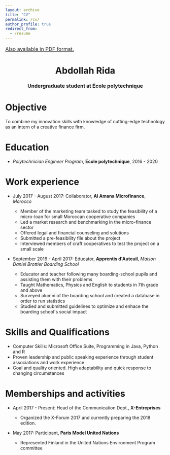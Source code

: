 ```yaml
---
layout: archive
title: "CV"
permalink: /cv/
author_profile: true
redirect_from:
  - /resume
---
```


<a style="line-height: 1.5;" href="http://AbdollahRida.github.io/CV - Abdollah RIDA 1.pdf"><span style="color: #333333;"><span style="font-size: medium;">Also available in PDF format.</span></span></a>
<h1 class="western" align="center"><b>Abdollah Rida</b></h1>
<p style="line-height: 1.5;" align="center"><span style="font-size: medium;"><b>Undergraduate student at École polytechnique</b> </span></p>

Objective
======
To combine my innovation skills with knowledge of cutting-edge technology as an intern of a creative finance firm.

Education
======
* *Polytechnician Engineer Program*, **École polytechnique**, 2016 - 2020

Work experience
======
* July 2017 - August 2017: Collaborator, **Al Amana Microfinance**, *Morocco*
  * Member of the marketing team tasked to study the feasibility of a micro-loan for small Moroccan cooperative companies
  * Led a market research and benchmarking in the micro-finance sector
  * Offered legal and financial counseling and solutions
  * Submitted a pre-feasibility file about the project
  * Interviewed members of craft cooperatives to test the project on a small scale

* September 2016 - April 2017: Educator, **Apprentis d'Auteuil**, *Maison Daniel Brottier Boarding School*
  * Educator and teacher following many boarding-school pupils and assisting them with their problems
  * Taught Mathematics, Physics and English to students in 7th grade and above
  * Surveyed alumni of the boarding school and created a database in order to run statistics
  * Studied and submitted guidelines to optimize and enhace the boarding school's social impact
  
Skills and Qualifications
======
* Computer Skills: Microsoft Office Suite, Programming in Java, Python and R
* Proven leadership and public speaking experience through student associations and work experience
* Goal and quality oriented. High adaptability and quick response to changing circumstances

Memberships and activities
======
* April 2017 - Present: Head of the Communication Dept., **X-Entreprises**
  * Organized the X-Forum 2017 and currently preparing the 2018 edition.

* May 2017: Participant, **Paris Model United Nations**
  * Represented Finland in the United Nations Environment Program committee
  
